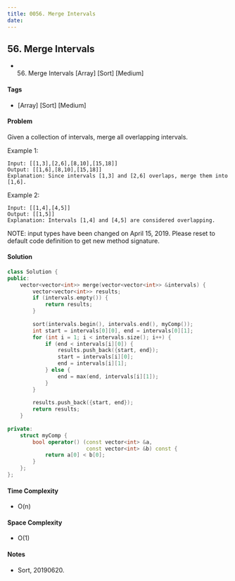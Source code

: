 ```yaml
---
title: 0056. Merge Intervals
date: 
---
```


## 56. Merge Intervals
- 56. Merge Intervals [Array] [Sort] [Medium]

#### Tags
- [Array] [Sort] [Medium]

#### Problem
Given a collection of intervals, merge all overlapping intervals.

Example 1:

    Input: [[1,3],[2,6],[8,10],[15,18]]
    Output: [[1,6],[8,10],[15,18]]
    Explanation: Since intervals [1,3] and [2,6] overlaps, merge them into [1,6].

Example 2:

    Input: [[1,4],[4,5]]
    Output: [[1,5]]
    Explanation: Intervals [1,4] and [4,5] are considered overlapping.

NOTE: input types have been changed on April 15, 2019. Please reset to default code definition to get new method signature.

#### Solution
``` C++
class Solution {
public:
    vector<vector<int>> merge(vector<vector<int>> &intervals) {
        vector<vector<int>> results;
        if (intervals.empty()) {
            return results;
        }
        
        sort(intervals.begin(), intervals.end(), myComp());
        int start = intervals[0][0], end = intervals[0][1];
        for (int i = 1; i < intervals.size(); i++) {
            if (end < intervals[i][0]) {
                results.push_back({start, end});
                start = intervals[i][0];
                end = intervals[i][1];
            } else {
                end = max(end, intervals[i][1]);
            }
        }
        
        results.push_back({start, end});
        return results;
    }
    
private:
    struct myComp {
        bool operator() (const vector<int> &a, 
                         const vector<int> &b) const {
            return a[0] < b[0];
        }
    };
};
```

#### Time Complexity
- O(n)

#### Space Complexity
- O(1)

#### Notes
- Sort, 20190620.
